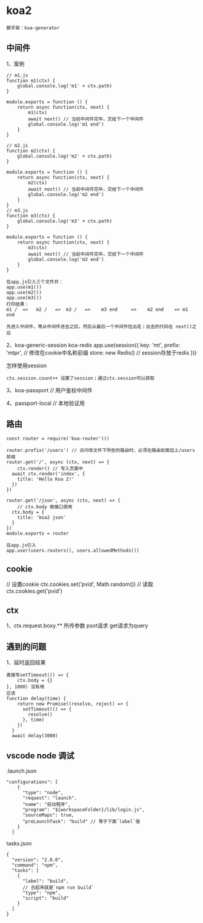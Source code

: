 # koa2

    脚手架：koa-generator

## 中间件
1、案例
```
// m1.js
function m1(ctx) {
    global.console.log('m1' + ctx.path)
}

module.exports = function () {
    return async function(ctx, next) {
        m1(ctx)
        await next() // 当前中间件完毕，交给下一个中间件
        global.console.log('m1 end')
    }
}

// m2.js
function m2(ctx) {
    global.console.log('m2' + ctx.path)
}

module.exports = function () {
    return async function(ctx, next) {
        m2(ctx)
        await next() // 当前中间件完毕，交给下一个中间件
        global.console.log('m2 end')
    }
}
// m3.js
function m3(ctx) {
    global.console.log('m3' + ctx.path)
}

module.exports = function () {
    return async function(ctx, next) {
        m3(ctx)
        await next() // 当前中间件完毕，交给下一个中间件
        global.console.log('m3 end')
    }
}

在app.js引入三个文件并：
app.use(m1())
app.use(m2())
app.use(m3())
打印结果：
m1 /  =>   m2 /   =>  m3 /   =>    m3 end     =>    m2 end    => m1 end

先进入中间件，等从中间件进去之后，然后从最后一个中间件往出走；出去的代码在 next()之后

```
2、koa-generic-session
    koa-redis
app.use(session({
  key: 'mt',
  prefix: 'mtpr', // 修改在cookie中名称前缀
  store: new Redis() // session存放于redis
}))

怎样使用session
    
    ctx.session.count++ 设置了session；通过ctx.session可以获取

3、koa-passport // 用户鉴权中间件

4、passport-local // 本地验证用

## 路由

```
const router = require('koa-router')()

router.prefix('/users') // 访问改文件下所些的路由时，必须在路由前面加上/users前缀
router.get('/', async (ctx, next) => {
    ctx.render() // 写入页面中
  await ctx.render('index', {
    title: 'Hello Koa 2!'
  })
})

router.get('/json', async (ctx, next) => {
    // ctx.body 做接口使用
  ctx.body = {
    title: 'koa2 json'
  }
})
module.exports = router

在app.js引入
app.user(users.routers(), users.allowedMethods())
```

## cookie

// 设置cookie
ctx.cookies.set('pvid', Math.random())
// 读取
ctx.cookies.get('pvid')

## ctx

1、ctx.request.boxy.** 所传参数 psot请求  get请求为query

## 遇到的问题

1、延时返回结果
```
直接写setTimeout(() => {
    ctx.body = {}
}, 1000) 没有用
应该
function delay(time) {
    return new Promise((resolve, reject) => {
      setTimeout(() => {
        resolve()
      }, time)
    })
  }
  await delay(3000)
```

## vscode node 调试
.launch.json
```
"configurations": [
    {
      "type": "node",
      "request": "launch",
      "name": "启动程序",
      "program": "${workspaceFolder}/lib/login.js",
      "sourceMaps": true,
      "preLaunchTask": "build" // 等于下面`label`值
    }
  ]
```
tasks.json
```
{
  "version": "2.0.0",
  "command": "npm",
  "tasks": [
    {
      "label": "build",
      // 合起来就是`npm run build`
      "type": "npm",
      "script": "build"
    }
  ]
}
```